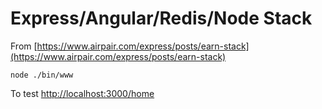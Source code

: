 # Express/Angular/Redis/Node Stack
From [https://www.airpair.com/express/posts/earn-stack](https://www.airpair.com/express/posts/earn-stack)

```
node ./bin/www
```

To test [http://localhost:3000/home](http://localhost:3000/home)
